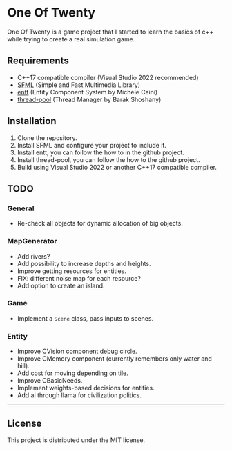 # One Of Twenty

One Of Twenty is a game project that I started to learn the basics of c++ while trying to create a real simulation game.

## Requirements

- C++17 compatible compiler (Visual Studio 2022 recommended)
- [SFML](https://www.sfml-dev.org/) (Simple and Fast Multimedia Library)
- [entt](https://github.com/skypjack/entt) (Entity Component System by Michele Caini)
- [thread-pool](https://github.com/bshoshany/thread-pool) (Thread Manager by Barak Shoshany)

## Installation

1. Clone the repository.
2. Install SFML and configure your project to include it.
3. Install entt, you can follow the how to in the github project.
4. Install thread-pool, you can follow the how to the github project.
5. Build using Visual Studio 2022 or another C++17 compatible compiler.

## TODO

### General
- Re-check all objects for dynamic allocation of big objects.

### MapGenerator
- Add rivers?
- Add possibility to increase depths and heights.
- Improve getting resources for entities.
- FIX: different noise map for each resource?
- Add option to create an island.

### Game
- Implement a `Scene` class, pass inputs to scenes.

### Entity
- Improve CVision component debug circle.
- Improve CMemory component (currently remembers only water and hill).
- Add cost for moving depending on tile.
- Improve CBasicNeeds.
- Implement weights-based decisions for entities.
- Add ai through llama for civilization politics.

---

## License

This project is distributed under the MIT license.
